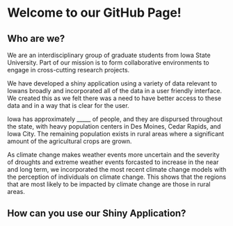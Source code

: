 
<!-- README.md is generated from README.Rmd. Please edit that file -->

# Welcome to our GitHub Page!

## Who are we?

We are an interdisciplinary group of graduate students from Iowa State
University. Part of our mission is to form collaborative environments to
engage in cross-cutting research projects.

We have developed a shiny application using a variety of data relevant
to Iowans broadly and incorporated all of the data in a user friendly
interface. We created this as we felt there was a need to have better
access to these data and in a way that is clear for the user.

Iowa has approximately \_\_\_\_\_ of people, and they are dispursed
throughout the state, with heavy population centers in Des Moines, Cedar
Rapids, and Iowa City. The remaining population exists in rural areas
where a significant amount of the agricultural crops are grown.

As climate change makes weather events more uncertain and the severity
of droughts and extreme weather events forcasted to increase in the near
and long term, we incorporated the most recent climate change models
with the perception of individuals on climate change. This shows that
the regions that are most likely to be impacted by climate change are
those in rural areas.

## How can you use our Shiny Application?
